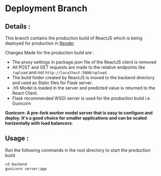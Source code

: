 # Deployment Branch

## Details : 

This branch contains the production build of ReactJS which is being deployed for production in [Render](https://render.com/)

Changes Made for the production build are : 
- The proxy settings in package.json file of the ReactJS client is removed
- All POST and GET requests are made to the relative endpoints like `/upload` and not `http://localhost:5000/upload`.
- The build folder created by ReactJS is moved to the backend directory and used as Static files for Flask server.
- .h5 Model is loaded in the server and predicted value is returned to the React Client.
- Flask recommended WSGI server is used for the production build i.e Gunicorn

**Gunicorn: A pre-fork worker model server that is easy to configure and deploy. It's a good choice for smaller applications and can be scaled horizontally with load balancers.**

## Usage : 

Run the following commands in the root directory to start the production build

```py
cd backend
gunicorn server:app
```
